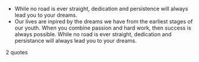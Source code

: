  - While no road is ever straight, dedication and persistence will always lead you to your dreams.
 - Our lives are inpired by the dreams we have from the earliest stages of our youth. When you combine passion and hard work, then success is always possible. While no road is ever straight, dedication and persistance will always lead you to your dreams.

2 quotes